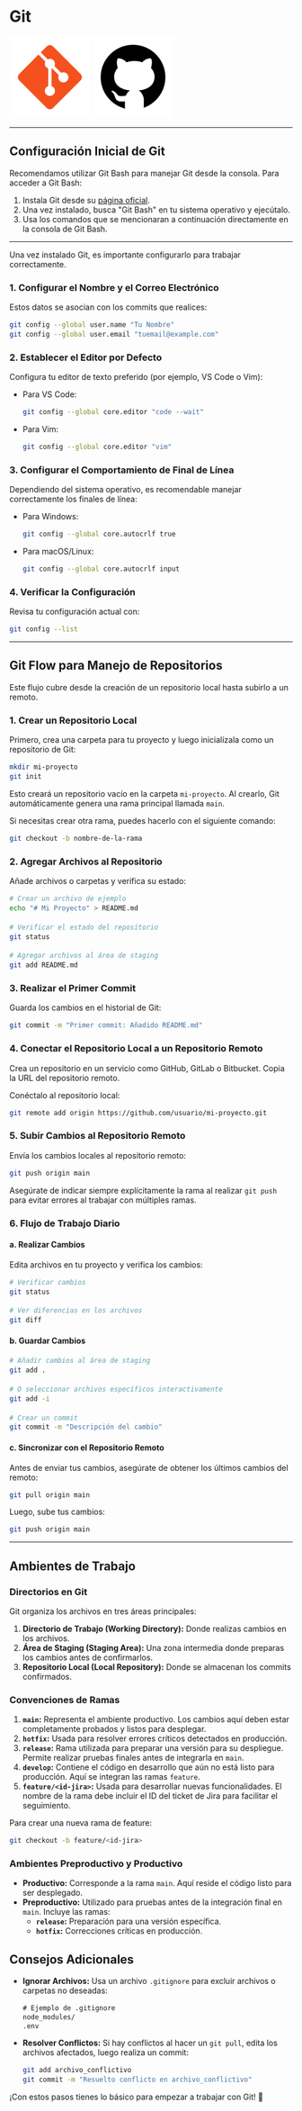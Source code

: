 # Git
![](img/icono-git1.png)
![](img/icono-github1.png)
<!--
## Índice
- [Configuración Inicial de Git](#configuración-inicial-de-git)
- [Git Flow para Manejo de Repositorios](#git-flow-para-manejo-de-repositorios)
  - [Crear un Repositorio Local](#1-crear-un-repositorio-local)
  - [Agregar Archivos al Repositorio](#2-agregar-archivos-al-repositorio)
  - [Realizar el Primer Commit](#3-realizar-el-primer-commit)
  - [Conectar el Repositorio Local a un Repositorio Remoto](#4-conectar-el-repositorio-local-a-un-repositorio-remoto)
  - [Subir Cambios al Repositorio Remoto](#5-subir-cambios-al-repositorio-remoto)
  - [Flujo de Trabajo Diario](#6-flujo-de-trabajo-diario)
    - [Realizar Cambios](#a-realizar-cambios)
    - [Guardar Cambios](#b-guardar-cambios)
    - [Sincronizar con el Repositorio Remoto](#c-sincronizar-con-el-repositorio-remoto)
- [Consejos Adicionales](#consejos-adicionales)
 -->

---

## Configuración Inicial de Git

Recomendamos utilizar Git Bash para manejar Git desde la consola. Para acceder a Git Bash:

1. Instala Git desde su [página oficial](https://git-scm.com/).
2. Una vez instalado, busca "Git Bash" en tu sistema operativo y ejecútalo.
3. Usa los comandos que se mencionaran a continuación directamente en la consola de Git Bash.

---
Una vez instalado Git, es importante configurarlo para trabajar correctamente.

### 1. Configurar el Nombre y el Correo Electrónico
Estos datos se asocian con los commits que realices:

```bash
git config --global user.name "Tu Nombre"
git config --global user.email "tuemail@example.com"
```

### 2. Establecer el Editor por Defecto
Configura tu editor de texto preferido (por ejemplo, VS Code o Vim):

- Para VS Code:
  ```bash
  git config --global core.editor "code --wait"
  ```
- Para Vim:
  ```bash
  git config --global core.editor "vim"
  ```

### 3. Configurar el Comportamiento de Final de Línea
Dependiendo del sistema operativo, es recomendable manejar correctamente los finales de línea:

- Para Windows:
  ```bash
  git config --global core.autocrlf true
  ```
- Para macOS/Linux:
  ```bash
  git config --global core.autocrlf input
  ```

### 4. Verificar la Configuración
Revisa tu configuración actual con:

```bash
git config --list
```

---

## Git Flow para Manejo de Repositorios
Este flujo cubre desde la creación de un repositorio local hasta subirlo a un remoto.

### 1. Crear un Repositorio Local
Primero, crea una carpeta para tu proyecto y luego inicialízala como un repositorio de Git:

```bash
mkdir mi-proyecto
git init
```

Esto creará un repositorio vacío en la carpeta `mi-proyecto`. Al crearlo, Git automáticamente genera una rama principal llamada `main`.

Si necesitas crear otra rama, puedes hacerlo con el siguiente comando:

```bash
git checkout -b nombre-de-la-rama
```

### 2. Agregar Archivos al Repositorio
Añade archivos o carpetas y verifica su estado:

```bash
# Crear un archivo de ejemplo
echo "# Mi Proyecto" > README.md

# Verificar el estado del repositorio
git status

# Agregar archivos al área de staging
git add README.md
```

### 3. Realizar el Primer Commit
Guarda los cambios en el historial de Git:

```bash
git commit -m "Primer commit: Añadido README.md"
```

### 4. Conectar el Repositorio Local a un Repositorio Remoto
Crea un repositorio en un servicio como GitHub, GitLab o Bitbucket. Copia la URL del repositorio remoto.

Conéctalo al repositorio local:

```bash
git remote add origin https://github.com/usuario/mi-proyecto.git
```

### 5. Subir Cambios al Repositorio Remoto
Envía los cambios locales al repositorio remoto:

```bash
git push origin main
```

Asegúrate de indicar siempre explícitamente la rama al realizar `git push` para evitar errores al trabajar con múltiples ramas.

### 6. Flujo de Trabajo Diario
#### a. Realizar Cambios
Edita archivos en tu proyecto y verifica los cambios:

```bash
# Verificar cambios
git status

# Ver diferencias en los archivos
git diff
```

#### b. Guardar Cambios

```bash
# Añadir cambios al área de staging
git add .

# O seleccionar archivos específicos interactivamente
git add -i

# Crear un commit
git commit -m "Descripción del cambio"
```

#### c. Sincronizar con el Repositorio Remoto
Antes de enviar tus cambios, asegúrate de obtener los últimos cambios del remoto:

```bash
git pull origin main
```

Luego, sube tus cambios:

```bash
git push origin main
```

---

## Ambientes de Trabajo

### Directorios en Git
Git organiza los archivos en tres áreas principales:

1. **Directorio de Trabajo (Working Directory):** Donde realizas cambios en los archivos.
2. **Área de Staging (Staging Area):** Una zona intermedia donde preparas los cambios antes de confirmarlos.
3. **Repositorio Local (Local Repository):** Donde se almacenan los commits confirmados.

### Convenciones de Ramas

1. **`main`:** Representa el ambiente productivo. Los cambios aquí deben estar completamente probados y listos para desplegar.
2. **`hotfix`:** Usada para resolver errores críticos detectados en producción.
3. **`release`:** Rama utilizada para preparar una versión para su despliegue. Permite realizar pruebas finales antes de integrarla en `main`.
4. **`develop`:** Contiene el código en desarrollo que aún no está listo para producción. Aquí se integran las ramas `feature`.
5. **`feature/<id-jira>`:** Usada para desarrollar nuevas funcionalidades. El nombre de la rama debe incluir el ID del ticket de Jira para facilitar el seguimiento.

Para crear una nueva rama de feature:

```bash
git checkout -b feature/<id-jira>
```

### Ambientes Preproductivo y Productivo
- **Productivo:** Corresponde a la rama `main`. Aquí reside el código listo para ser desplegado.
- **Preproductivo:** Utilizado para pruebas antes de la integración final en `main`. Incluye las ramas:
  - **`release`:** Preparación para una versión específica.
  - **`hotfix`:** Correcciones críticas en producción.

## Consejos Adicionales
- **Ignorar Archivos:** Usa un archivo `.gitignore` para excluir archivos o carpetas no deseadas:
  ```
  # Ejemplo de .gitignore
  node_modules/
  .env
  ```
- **Resolver Conflictos:** Si hay conflictos al hacer un `git pull`, edita los archivos afectados, luego realiza un commit:
  ```bash
  git add archivo_conflictivo
  git commit -m "Resuelto conflicto en archivo_conflictivo"
  ```

¡Con estos pasos tienes lo básico para empezar a trabajar con Git! 🎉
